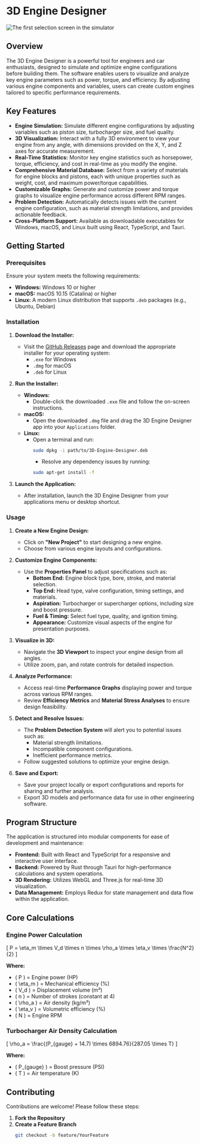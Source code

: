 # 3D Engine Designer

![The first selection screen in the simulator](https://i.imgur.com/HoEjTGW.png)

## Overview

The 3D Engine Designer is a powerful tool for engineers and car enthusiasts, designed to simulate and optimize engine configurations before building them. The software enables users to visualize and analyze key engine parameters such as power, torque, and efficiency. By adjusting various engine components and variables, users can create custom engines tailored to specific performance requirements.

## Key Features

- **Engine Simulation:** Simulate different engine configurations by adjusting variables such as piston size, turbocharger size, and fuel quality.
- **3D Visualization:** Interact with a fully 3D environment to view your engine from any angle, with dimensions provided on the X, Y, and Z axes for accurate measurement.
- **Real-Time Statistics:** Monitor key engine statistics such as horsepower, torque, efficiency, and cost in real-time as you modify the engine.
- **Comprehensive Material Database:** Select from a variety of materials for engine blocks and pistons, each with unique properties such as weight, cost, and maximum power/torque capabilities.
- **Customizable Graphs:** Generate and customize power and torque graphs to visualize engine performance across different RPM ranges.
- **Problem Detection:** Automatically detects issues with the current engine configuration, such as material strength limitations, and provides actionable feedback.
- **Cross-Platform Support:** Available as downloadable executables for Windows, macOS, and Linux built using React, TypeScript, and Tauri.

## Getting Started

### Prerequisites

Ensure your system meets the following requirements:

- **Windows:** Windows 10 or higher
- **macOS:** macOS 10.15 (Catalina) or higher
- **Linux:** A modern Linux distribution that supports `.deb` packages (e.g., Ubuntu, Debian)

### Installation

1. **Download the Installer:**
   - Visit the [GitHub Releases](https://github.com/dodderss/EngineSimulator/releases) page and download the appropriate installer for your operating system:
     - `.exe` for Windows
     - `.dmg` for macOS
     - `.deb` for Linux

2. **Run the Installer:**
   - **Windows:**
     - Double-click the downloaded `.exe` file and follow the on-screen instructions.
   - **macOS:**
     - Open the downloaded `.dmg` file and drag the 3D Engine Designer app into your `Applications` folder.
   - **Linux:**
     - Open a terminal and run:
       ```bash
       sudo dpkg -i path/to/3D-Engine-Designer.deb
       ```
       - Resolve any dependency issues by running:
       ```bash
       sudo apt-get install -f
       ```

3. **Launch the Application:**
   - After installation, launch the 3D Engine Designer from your applications menu or desktop shortcut.

### Usage

1. **Create a New Engine Design:**
   - Click on **"New Project"** to start designing a new engine.
   - Choose from various engine layouts and configurations.

2. **Customize Engine Components:**
   - Use the **Properties Panel** to adjust specifications such as:
     - **Bottom End:** Engine block type, bore, stroke, and material selection.
     - **Top End:** Head type, valve configuration, timing settings, and materials.
     - **Aspiration:** Turbocharger or supercharger options, including size and boost pressure.
     - **Fuel & Timing:** Select fuel type, quality, and ignition timing.
     - **Appearance:** Customize visual aspects of the engine for presentation purposes.

3. **Visualize in 3D:**
   - Navigate the **3D Viewport** to inspect your engine design from all angles.
   - Utilize zoom, pan, and rotate controls for detailed inspection.

4. **Analyze Performance:**
   - Access real-time **Performance Graphs** displaying power and torque across various RPM ranges.
   - Review **Efficiency Metrics** and **Material Stress Analyses** to ensure design feasibility.

5. **Detect and Resolve Issues:**
   - The **Problem Detection System** will alert you to potential issues such as:
     - Material strength limitations.
     - Incompatible component configurations.
     - Inefficient performance metrics.
   - Follow suggested solutions to optimize your engine design.

6. **Save and Export:**
   - Save your project locally or export configurations and reports for sharing and further analysis.
   - Export 3D models and performance data for use in other engineering software.

## Program Structure

The application is structured into modular components for ease of development and maintenance:

- **Frontend:** Built with React and TypeScript for a responsive and interactive user interface.
- **Backend:** Powered by Rust through Tauri for high-performance calculations and system operations.
- **3D Rendering:** Utilizes WebGL and Three.js for real-time 3D visualization.
- **Data Management:** Employs Redux for state management and data flow within the application.

## Core Calculations

### Engine Power Calculation

\[
P = \eta_m \times V_d \times n \times \rho_a \times \eta_v \times \frac{N^2}{2}
\]

**Where:**
- \( P \) = Engine power (HP)
- \( \eta_m \) = Mechanical efficiency (%)
- \( V_d \) = Displacement volume (m³)
- \( n \) = Number of strokes (constant at 4)
- \( \rho_a \) = Air density (kg/m³)
- \( \eta_v \) = Volumetric efficiency (%)
- \( N \) = Engine RPM

### Turbocharger Air Density Calculation

\[
\rho_a = \frac{(P_{gauge} + 14.7) \times 6894.76}{287.05 \times T}
\]

**Where:**
- \( P_{gauge} \) = Boost pressure (PSI)
- \( T \) = Air temperature (K)

## Contributing

Contributions are welcome! Please follow these steps:

1. **Fork the Repository**
2. **Create a Feature Branch**
   ```bash
   git checkout -b feature/YourFeature

